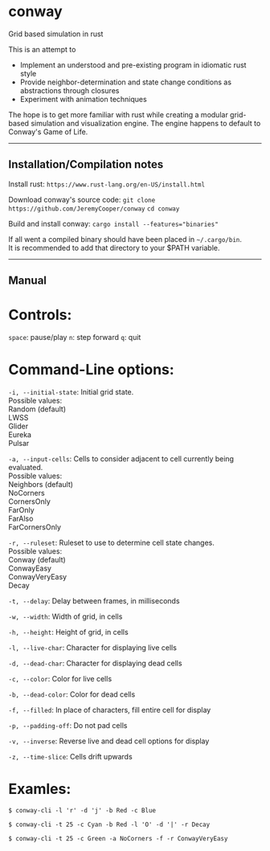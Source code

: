 # conway
Grid based simulation in rust  
  
This is an attempt to
* Implement an understood and pre-existing program in idiomatic rust style 
* Provide neighbor-determination and state change conditions as abstractions through closures
* Experiment with animation techniques

The hope is to get more familiar with rust while creating a modular grid-based simulation and visualization engine.
The engine happens to default to Conway's Game of Life.

---
## Installation/Compilation notes
Install rust:
`https://www.rust-lang.org/en-US/install.html`

Download conway's source code:
`git clone https://github.com/JeremyCooper/conway`
`cd conway`

Build and install conway:
`cargo install --features="binaries"`

If all went a compiled binary should have been placed in `~/.cargo/bin`.  
It is recommended to add that directory to your $PATH variable.

---
## Manual

# Controls:

`space`: pause/play
`n`: step forward
`q`: quit


# Command-Line options:

`-i, --initial-state`: Initial grid state.  
    Possible values:  
        Random (default)  
        LWSS  
        Glider  
        Eureka  
        Pulsar  

`-a, --input-cells`: Cells to consider adjacent to cell currently being evaluated.  
    Possible values:  
        Neighbors (default)  
        NoCorners  
        CornersOnly  
        FarOnly  
        FarAlso  
        FarCornersOnly  

`-r, --ruleset`: Ruleset to use to determine cell state changes.  
    Possible values:  
        Conway (default)  
        ConwayEasy  
        ConwayVeryEasy  
        Decay  

`-t, --delay`: Delay between frames, in milliseconds

`-w, --width`: Width of grid, in cells

`-h, --height`: Height of grid, in cells

`-l, --live-char`: Character for displaying live cells

`-d, --dead-char`: Character for displaying dead cells

`-c, --color`: Color for live cells

`-b, --dead-color`: Color for dead cells

`-f, --filled`: In place of characters, fill entire cell for display

`-p, --padding-off`: Do not pad cells

`-v, --inverse`: Reverse live and dead cell options for display

`-z, --time-slice`: Cells drift upwards

# Examles:

`$ conway-cli -l 'r' -d 'j' -b Red -c Blue`

`$ conway-cli -t 25 -c Cyan -b Red -l 'O' -d '|' -r Decay`

`$ conway-cli -t 25 -c Green -a NoCorners -f -r ConwayVeryEasy`
